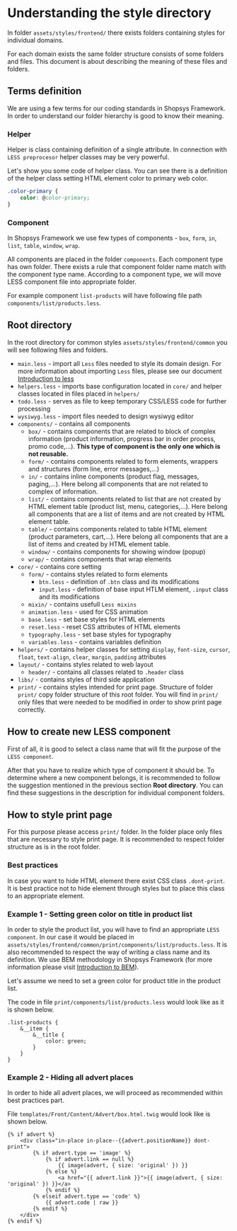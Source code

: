 # Understanding the style directory
In folder `assets/styles/frontend/` there exists folders containing styles for individual domains.

For each domain exists the same folder structure consists of some folders and files.
This document is about describing the meaning of these files and folders.

## Terms definition
We are using a few terms for our coding standards in Shopsys Framework.
In order to understand our folder hierarchy is good to know their meaning.

### Helper
Helper is class containing definition of a single attribute.
In connection with `LESS preprocesor` helper classes may be very powerful.

Let's show you some code of helper class. You can see there is a definition of the helper class setting HTML element color to primary web color.
```css
.color-primary {
    color: @color-primary;
}
```

### Component
In Shopsys Framework we use few types of components - `box`, `form`, `in`, `list`, `table`, `window`, `wrap`.

All components are placed in the folder `components`. Each component type has own folder.
There exists a rule that component folder name match with the component type name.
According to a component type, we will move LESS component file into appropriate folder.

For example component `list-products` will have following file path `components/list/products.less`.

## Root directory
In the root directory for common styles `assets/styles/frontend/common` you will see following files and folders.

- `main.less` - import all `Less` files needed to style its domain design. For more information about importing `Less` files, please see our document [Introduction to less](./introduction-to-less.md)
- `helpers.less` - imports base configuration located in `core/` and helper classes located in files placed in `helpers/`
- `todo.less` - serves as file to keep temporary CSS/LESS code for further processing
- `wysiwyg.less` - import files needed to design wysiwyg editor
- `components/` - contains all components
    - `box/` - contains components that are related to block of complex information (product information, progress bar in order process, promo code,...). **This type of component is the only one which is not reusable.**
    - `form/` - contains components related to form elements, wrappers and structures (form line, error messages,...)
    - `in/` - contains inline components (product flag, messages, paging,...). Here belong all components that are not related to complex of information.
    - `list/` - contains components related to list that are not created by HTML element table (product list, menu, categories,...). Here belong all components that are a list of items and are not created by HTML element table.
    - `table/` - contains components related to table HTML element (product parameters, cart,...). Here belong all components that are a list of items and created by HTML element table.
    - `window/` - contains components for showing window (popup)
    - `wrap/` - contains components that wrap elements
- `core/` - contains core setting
    - `form/` - contains styles related to form elements
        - `btn.less` - definition of `.btn` class and its modifications
        - `input.less` - definition of base input HTLM element, `.input` class and its modifications
    - `mixin/` - contains usefull `Less mixins`
    - `animation.less` - used for CSS animation
    - `base.less` - set base styles for HTML elements
    - `reset.less` - reset CSS attributes of HTML elements
    - `typography.less` - set base styles for typography
    - `variables.less` - contains variables definition
- `helpers/` - contains helper classes for setting `display`, `font-size`, `cursor`, `float`, `text-align`, `clear`, `margin`, `padding` attributes
- `layout/` - contains styles related to web layout
    - `header/` - contains all classes related to `.header` class
- `libs/` - contains styles of third side application
- `print/` - contains styles intended for print page. Structure of folder `print/` copy folder structure of this root folder. You will find in `print/` only files that were needed to be modified in order to show print page correctly.

## How to create new LESS component
First of all, it is good to select a class name that will fit the purpose of the `LESS component`.

After that you have to realize which type of component it should be.
To determine where a new component belongs, it is recommended to follow the suggestion mentioned in the previous section **Root directory**.
You can find these suggestions in the description for individual component folders.

## How to style print page
For this purpose please access `print/` folder.
In the folder place only files that are necessary to style print page.
It is recommended to respect folder structure as is in the root folder.

### Best practices
In case you want to hide HTML element there exist CSS class `.dont-print`.
It is best practice not to hide element through styles but to place this class to an appropriate element.

### Example 1 - Setting green color on title in product list
In order to style the product list, you will have to find an appropriate `LESS component`.
In our case it would be placed in `assets/styles/frontend/common/print/components/list/products.less`.
It is also recommended to respect the way of writing a class name and its definition.
We use BEM methodology in Shopsys Framework (for more information please visit [Introduction to BEM](http://getbem.com/introduction/)).

Let's assume we need to set a green color for product title in the product list.

The code in file `print/components/list/products.less` would look like as it is shown below.
```less
.list-products {
    &__item {
        &__title {
            color: green;
        }
    }
}
```

### Example 2 - Hiding all advert places
In order to hide all advert places, we will proceed as recommended within best practices part.

File `templates/Front/Content/Advert/box.html.twig` would look like is shown below.
```twig
{% if advert %}
    <div class="in-place in-place--{{advert.positionName}} dont-print">
        {% if advert.type == 'image' %}
            {% if advert.link == null %}
                {{ image(advert, { size: 'original' }) }}
            {% else %}
                <a href="{{ advert.link }}">{{ image(advert, { size: 'original' }) }}</a>
            {% endif %}
        {% elseif advert.type == 'code' %}
            {{ advert.code | raw }}
        {% endif %}
    </div>
{% endif %}
```
